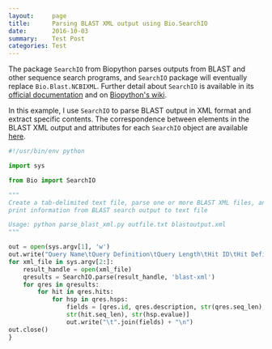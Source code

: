 ```yaml
---
layout:     page
title:      Parsing BLAST XML output using Bio.SearchIO 
date:       2016-10-03
summary:    Test Post
categories: Test
---
```


The package `SearchIO` from Biopython parses outputs from BLAST and other sequence search programs, and `SearchIO` package will eventually replace `Bio.Blast.NCBIXML`. Further detail about `SearchIO` is available in its [official documentation](http://biopython.org/DIST/docs/api/Bio.SearchIO-module.html) and on [Biopython's wiki](http://biopython.org/wiki/SearchIO).

In this example, I use `SearchIO` to parse BLAST output in XML format and extract specific contents. The correspondence between elements in the BLAST XML output and attributes for each `SearchIO` object are available [here](http://biopython.org/DIST/docs/api/Bio.SearchIO.BlastIO-module.html). 

```python
#!/usr/bin/env python

import sys

from Bio import SearchIO

"""
Create a tab-delimited text file, parse one or more BLAST XML files, and 
print information from BLAST search output to text file

Usage: python parse_blast_xml.py outfile.txt blastoutput.xml
"""

out = open(sys.argv[1], 'w')
out.write("Query Name\tQuery Definition\tQuery Length\tHit ID\tHit Defintion\tHit Length\teValue\n")
for xml_file in sys.argv[2:]:
    result_handle = open(xml_file)
    qresults = SearchIO.parse(result_handle, 'blast-xml')
    for qres in qresults:
    	for hit in qres.hits:
    		for hsp in qres.hsps:
    			fields = [qres.id, qres.description, str(qres.seq_len), hit.id, hit.description,
    			str(hit.seq_len), str(hsp.evalue)]
                out.write("\t".join(fields) + "\n")
out.close()
}
```